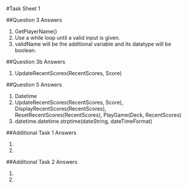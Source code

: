 #Task Sheet 1

##Question 3 Answers

1. GetPlayerName()
2. Use a while loop until a valid input is given.
3. validName will be the additional variable and its datatype will be boolean.

##Question 3b Answers

1. UpdateRecentScores(RecentScores, Score)

##Question 5 Answers

1. Datetime
2. UpdateRecentScores(RecentScores, Score), DisplayRecentScores(RecentScores), ResetRecentScores(RecentScores), PlayGame(Deck, RecentScores)
3. datetime.datetime.strptime(dateString, dateTimeFormat)

##Additional Task 1 Answers

1. 
2. 

##Additional Task 2 Answers

1. 
2. 